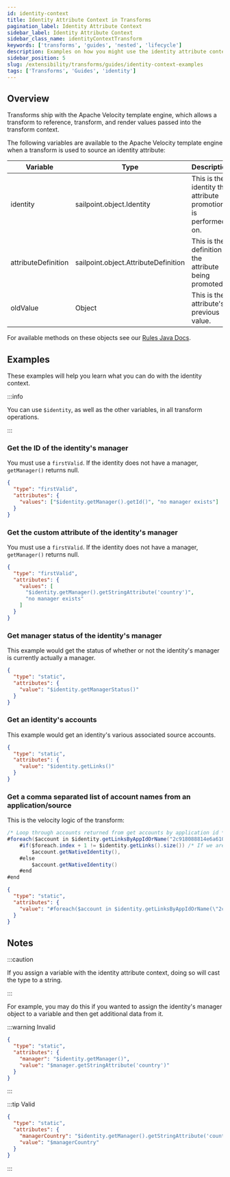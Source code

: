 ```yaml
---
id: identity-context
title: Identity Attribute Context in Transforms
pagination_label: Identity Attribute Context
sidebar_label: Identity Attribute Context
sidebar_class_name: identityContextTransform
keywords: ['transforms', 'guides', 'nested', 'lifecycle']
description: Examples on how you might use the identity attribute context.
sidebar_position: 5
slug: /extensibility/transforms/guides/identity-context-examples
tags: ['Transforms', 'Guides', 'identity']
---
```


## Overview

Transforms ship with the Apache Velocity template engine, which allows a transform to reference, transform, and render values passed into the transform context.

The following variables are available to the Apache Velocity template engine when a transform is used to source an identity attribute:

| Variable | Type | Description |
| --- | --- | --- |
| identity | sailpoint.object.Identity | This is the identity the attribute promotion is performed on. |
| attributeDefinition | sailpoint.object.AttributeDefinition | This is the definition of the attribute being promoted. |
| oldValue | Object | This is the attribute's previous value. |

For available methods on these objects see our [Rules Java Docs](https://developer.sailpoint.com/docs/extensibility/rules/java-docs).

## Examples

These examples will help you learn what you can do with the identity context.

:::info

You can use `$identity`, as well as the other variables, in all transform operations.

:::

### Get the ID of the identity's manager

You must use a `firstValid`. If the identity does not have a manager, `getManager()` returns null.

```json
{
  "type": "firstValid",
  "attributes": {
    "values": ["$identity.getManager().getId()", "no manager exists"]
  }
}
```

### Get the custom attribute of the identity's manager

You must use a `firstValid`. If the identity does not have a manager, `getManager()` returns null.

```json
{
  "type": "firstValid",
  "attributes": {
    "values": [
      "$identity.getManager().getStringAttribute('country')",
      "no manager exists"
    ]
  }
}
```

### Get manager status of the identity's manager

This example would get the status of whether or not the identity's manager is currently actually a manager.

```json
{
  "type": "static",
  "attributes": {
    "value": "$identity.getManagerStatus()"
  }
}
```

### Get an identity's accounts

This example would get an identity's various associated source accounts.

```json
{
  "type": "static",
  "attributes": {
    "value": "$identity.getLinks()"
  }
}
```

### Get a comma separated list of account names from an application/source

This is the velocity logic of the transform:

```java
/* Loop through accounts returned from get accounts by application id */
#foreach($account in $identity.getLinksByAppIdOrName("2c918088814e6a610181686b56977fa8",null))
    #if($foreach.index + 1 != $identity.getLinks().size()) /* If we are not on the last item, include a comma */
        $account.getNativeIdentity(),
    #else
        $account.getNativeIdentity()
    #end
#end
```

```json
{
  "type": "static",
  "attributes": {
    "value": "#foreach($account in $identity.getLinksByAppIdOrName(\"2c918088814e6a610181686b56977fa8\",null))#if($foreach.index + 1 != $identity.getLinks().size())$account.getNativeIdentity(),#else$account.getNativeIdentity()#end#end"
  }
}
```

## Notes

:::caution

If you assign a variable with the identity attribute context, doing so will cast the type to a string.

:::

For example, you may do this if you wanted to assign the identity's manager object to a variable and then get additional data from it.

:::warning Invalid

```json
{
  "type": "static",
  "attributes": {
    "manager": "$identity.getManager()",
    "value": "$manager.getStringAttribute('country')"
  }
}
```

:::

:::tip Valid

```json
{
  "type": "static",
  "attributes": {
    "managerCountry": "$identity.getManager().getStringAttribute('country')",
    "value": "$managerCountry"
  }
}
```

:::
